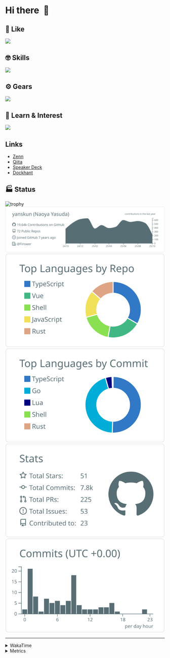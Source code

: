 # Hi there&nbsp; :wave:

## 💌 Like
<img src="https://go-skill-icons.vercel.app/api/icons?i=github" />

## 🤓 Skills
<img src="https://go-skill-icons.vercel.app/api/icons?i=js,ts,vue,nuxtjs,react,nextjs,go,lua,git" />

## ⚙️ Gears
<img src="https://go-skill-icons.vercel.app/api/icons?i=neovim,vscode,githubcopilot,alacritty,tmux" />

## 📖 Learn & Interest
<img src="https://go-skill-icons.vercel.app/api/icons?i=rust,deno,css,zig,playwright,githubactions,storybook,netlify,eslint" />

## Links
- [Zenn](https://zenn.dev/yanskun)
- [Qiita](https://qiita.com/yanskun)
- [Speaker Deck](https://speakerdeck.com/yanskun)
- [Dockhant](https://www.dockhunt.com/users/yanskun)

<!-- https://github.com/ryo-ma/github-profile-trophy -->

## 🏭 Status

<img src="https://github-profile-trophy.vercel.app/?username=yanskun&theme=onedark&row=1" alt="trophy">

<!-- https://github.com/vn7n24fzkq/github-profile-summary-cards -->
<picture>
  <source media="(prefers-color-scheme: dark)" srcset="https://raw.githubusercontent.com/yanskun/yanskun/master/profile-summary-card-output/nord_dark/0-profile-details.svg">
 <img src="https://raw.githubusercontent.com/yanskun/yanskun/master/profile-summary-card-output/default/0-profile-details.svg">
</picture>
<br>
<picture>
  <source media="(prefers-color-scheme: dark)" srcset="https://raw.githubusercontent.com/yanskun/yanskun/master/profile-summary-card-output/nord_dark/1-repos-per-language.svg">
 <img src="https://raw.githubusercontent.com/yanskun/yanskun/master/profile-summary-card-output/default/1-repos-per-language.svg">
</picture>
<picture>
  <source media="(prefers-color-scheme: dark)" srcset="https://raw.githubusercontent.com/yanskun/yanskun/master/profile-summary-card-output/nord_dark/2-most-commit-language.svg">
 <img src="https://raw.githubusercontent.com/yanskun/yanskun/master/profile-summary-card-output/default/2-most-commit-language.svg">
</picture>
<br>
<picture>
  <source media="(prefers-color-scheme: dark)" srcset="https://raw.githubusercontent.com/yanskun/yanskun/master/profile-summary-card-output/nord_dark/3-stats.svg">
 <img src="https://raw.githubusercontent.com/yanskun/yanskun/master/profile-summary-card-output/default/3-stats.svg">
</picture>
<picture>
  <source media="(prefers-color-scheme: dark)" srcset="https://raw.githubusercontent.com/yanskun/yanskun/master/profile-summary-card-output/nord_dark/4-productive-time.svg">
 <img src="https://raw.githubusercontent.com/yanskun/yanskun/master/profile-summary-card-output/default/4-productive-time.svg">
</picture>

---

<details>
  <summary>WakaTime</summary>
<!--START_SECTION:waka-->
![Code Time](http://img.shields.io/badge/Code%20Time-2%2C790%20hrs%2051%20mins-blue)

**🐱 My GitHub Data** 

> 📦 157.5 kB Used in GitHub's Storage 
 > 
> 🏆 4,886 Contributions in the Year 2025
 > 
> 💼 Opted to Hire
 > 
> 📜 133 Public Repositories 
 > 
> 🔑 6 Private Repositories 
 > 
**I'm an Early 🐤** 

```text
🌞 Morning                13282 commits       ████░░░░░░░░░░░░░░░░░░░░░   15.98 % 
🌆 Daytime                48723 commits       ███████████████░░░░░░░░░░   58.61 % 
🌃 Evening                17501 commits       █████░░░░░░░░░░░░░░░░░░░░   21.05 % 
🌙 Night                  3618 commits        █░░░░░░░░░░░░░░░░░░░░░░░░   04.35 % 
```
📅 **I'm Most Productive on Tuesday** 

```text
Monday                   12978 commits       ████░░░░░░░░░░░░░░░░░░░░░   15.61 % 
Tuesday                  17620 commits       █████░░░░░░░░░░░░░░░░░░░░   21.20 % 
Wednesday                16858 commits       █████░░░░░░░░░░░░░░░░░░░░   20.28 % 
Thursday                 15596 commits       █████░░░░░░░░░░░░░░░░░░░░   18.76 % 
Friday                   15055 commits       █████░░░░░░░░░░░░░░░░░░░░   18.11 % 
Saturday                 2099 commits        █░░░░░░░░░░░░░░░░░░░░░░░░   02.53 % 
Sunday                   2918 commits        █░░░░░░░░░░░░░░░░░░░░░░░░   03.51 % 
```


📊 **This Week I Spent My Time On** 

```text
🕑︎ Time Zone: Asia/Tokyo

💬 Programming Languages: 
TypeScript               17 hrs 3 mins       ███████████████████░░░░░░   74.79 % 
Markdown                 2 hrs 30 mins       ███░░░░░░░░░░░░░░░░░░░░░░   11.00 % 
JSON                     48 mins             █░░░░░░░░░░░░░░░░░░░░░░░░   03.57 % 
YAML                     47 mins             █░░░░░░░░░░░░░░░░░░░░░░░░   03.49 % 
JSON5                    47 mins             █░░░░░░░░░░░░░░░░░░░░░░░░   03.43 % 

🔥 Editors: 
Neovim                   22 hrs 1 min        ████████████████████████░   96.57 % 
VS Code                  46 mins             █░░░░░░░░░░░░░░░░░░░░░░░░   03.43 % 

💻 Operating System: 
Mac                      22 hrs 48 mins      █████████████████████████   100.00 % 
```


 Last Updated on 18/10/2025 05:29:57 UTC
<!--END_SECTION:waka-->
</details>

<details>
  <summary>Metrics</summary>
  <img src="https://github.com/yanskun/yanskun/blob/main/github-metrics.svg" alt="Metrics">
</details>

